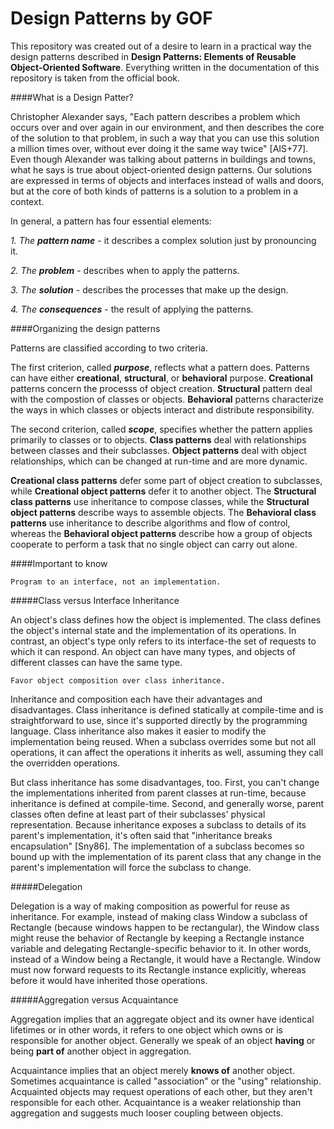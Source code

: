 # Design Patterns by GOF

This repository was created out of a desire to learn in a practical way the design patterns described in 
**Design Patterns: Elements of Reusable Object-Oriented Software**. 
Everything written in the documentation of this repository is taken from the official book.

####What is a Design Patter?

Christopher Alexander says, "Each pattern describes a problem which occurs over
and over again in our environment, and then describes the core of the solution
to that problem, in such a way that you can use this solution a million times
over, without ever doing it the same way twice" [AIS+77]. Even though Alexander
was talking about patterns in buildings and towns, what he says is true about
object-oriented design patterns. Our solutions are expressed in terms of objects
and interfaces instead of walls and doors, but at the core of both kinds of patterns
is a solution to a problem in a context. 

In general, a pattern has four essential elements:

_1. The **pattern name**_ - it describes a complex solution just by pronouncing it. 

_2. The **problem**_ - describes when to apply the patterns.

_3. The **solution**_ - describes the processes that make up the design.

_4. The **consequences**_ - the result of applying the patterns.

####Organizing the design patterns

Patterns are classified according to two criteria. 

The first criterion, called **_purpose_**, reflects
what a pattern does. Patterns can have either **creational**, **structural**, or **behavioral** purpose.
**Creational** patterns concern the processs of object creation. **Structural** pattern deal with the compostion
of classes or objects. **Behavioral** patterns characterize the ways in which classes or objects interact and distribute
responsibility.

The second criterion, called **_scope_**, specifies whether the pattern applies primarily 
to classes or to objects. **Class patterns** deal with relationships between classes and 
their subclasses. **Object patterns** deal with object relationships, which can be changed 
at run-time and are more dynamic.

**Creational class patterns** defer some part of object creation to subclasses, while
**Creational object patterns** defer it to another object. The **Structural class
patterns** use inheritance to compose classes, while the **Structural object patterns**
describe ways to assemble objects. The **Behavioral class patterns** use inheritance
to describe algorithms and flow of control, whereas the **Behavioral object patterns**
describe how a group of objects cooperate to perform a task that no single object
can carry out alone. 

####Important to know

    Program to an interface, not an implementation. 

#####Class versus Interface Inheritance

An object's class defines how the object is implemented. The class defines the object's internal state
and the implementation of its operations. In contrast, an object's type only refers to its interface-the set
of requests to which it can respond. An object can have many types, and objects of different classes can have the same type.

    Favor object composition over class inheritance. 
    
Inheritance and composition each have their advantages and disadvantages. Class
inheritance is defined statically at compile-time and is straightforward to use,
since it's supported directly by the programming language. Class inheritance also
makes it easier to modify the implementation being reused. When a subclass
overrides some but not all operations, it can affect the operations it inherits
as well, assuming they call the overridden operations.


But class inheritance has some disadvantages, too. First, you can't change the
implementations inherited from parent classes at run-time, because inheritance
is defined at compile-time. Second, and generally worse, parent classes often
define at least part of their subclasses' physical representation. Because
inheritance exposes a subclass to details of its parent's implementation, it's
often said that "inheritance breaks encapsulation" [Sny86]. The implementation
of a subclass becomes so bound up with the implementation of its parent class
that any change in the parent's implementation will force the subclass to change.

#####Delegation

Delegation is a way of making composition as powerful for reuse as inheritance. 
For example, instead of making class Window a subclass of Rectangle (because
windows happen to be rectangular), the Window class might reuse the behavior of
Rectangle by keeping a Rectangle instance variable and delegating
Rectangle-specific behavior to it. In other words, instead of a Window being a
Rectangle, it would have a Rectangle. Window must now forward requests to its
Rectangle instance explicitly, whereas before it would have inherited those
operations. 

#####Aggregation versus Acquaintance

Aggregation implies that an aggregate object and its owner have identical lifetimes or in other words,
it refers to one object which owns or is responsible for another object. Generally we speak of an object
**having** or being **part of** another object in aggregation.

Acquaintance implies that an object merely **knows of** another object. Sometimes
acquaintance is called "association" or the "using" relationship. Acquainted
objects may request operations of each other, but they aren't responsible for
each other. Acquaintance is a weaker relationship than aggregation and suggests
much looser coupling between objects.